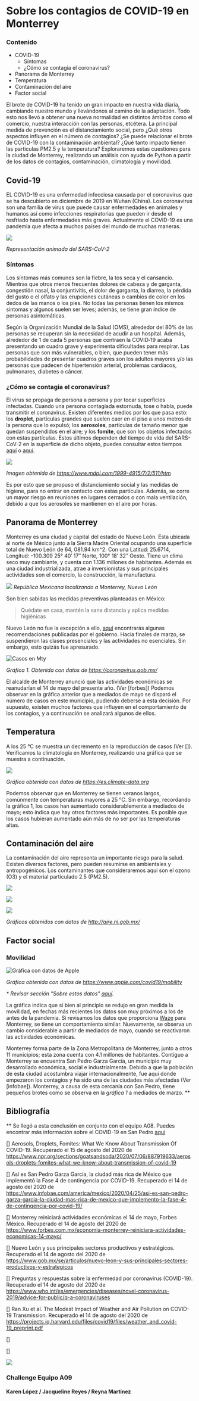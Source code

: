 Sobre los contagios de COVID-19 en Monterrey
===================

### Contenido
- COVID-19
  * Síntomas
  * ¿Cómo se contagia el coronavirus?
- Panorama de Monterrey
- Temperatura
- Contaminación del aire
- Factor social

El brote de COVID-19 ha tenido un gran impacto en nuestra vida diaria, cambiando nuestro mundo y llevándonos al camino de la adaptación. Todo esto nos llevó a obtener una nueva normalidad en distintos ámbitos como el comercio, nuestra interacción con las personas, etcétera. La principal medida de prevención es el distanciamiento social, pero ¿Qué otros aspectos influyen en el número de contagios? ¿Se puede relacionar el brote de COVID-19 con la contaminación ambiental? ¿Qué tanto impacto tienen las particulas PM2.5 y la temperatura? Exploraremos estas cuestiones para la ciudad de Monterrey, realizando un análisis con ayuda de Python a partir de los datos de contagios, contaminación, climatología y movilidad.

## Covid-19

EL COVID-19 es una enfermedad infecciosa causada por el coronavirus que se ha descubierto en diciembre de 2019 en Wuhan (China). Los coronavirus son una familia de virus que puede causar enfermedades en animales y humanos así como infecciones respiratorias que pueden ir desde el resfriado hasta enfermedades más graves. Actualmente el COVID-19 es una pandemia que afecta a muchos países del mundo de muchas maneras.

![](https://raw.githubusercontent.com/k488-bit/Challenge_CdeCMx/gh-pages/Images/Coronavirus.gif)

*Representación animada del SARS-CoV-2*

### Síntomas

Los síntomas más comunes son la fiebre, la tos seca y el cansancio. Mientras que otros menos frecuentes dolores de cabeza y de garganta, congestión nasal, la conjuntivitis, el dolor de garganta, la diarrea, la pérdida del gusto o el olfato y las erupciones cutáneas o cambios de color en los dedos de las manos o los pies. No todas las personas tienen los mismos sintomas y algunos suelen ser leves; además, se tiene gran índice de personas asintomáticas. 

Según la Organización Mundial de la Salud (OMS), alrededor del 80% de las personas se recuperan sin la necesidad de acudir a un hospital. Además, alrededor de 1 de cada 5 personas que contraen la COVID‑19 acaba presentando un cuadro grave y experimenta dificultades para respirar. Las personas que son más vulnerables, o bien, que pueden tener más probabilidades de presentar cuadros graves son los adultos mayores y/o las personas que padecen de hipertensión arterial, problemas cardíacos, pulmonares, diabetes o cáncer.

### ¿Cómo se contagia el coronavirus?

El virus se propaga de persona a persona y por tocar superficies infectadas. Cuando una persona contagiada estornuda, tose o habla, puede transmitir el coronavirus. Existen diferentes medios por los que pasa esto: los **droplet**, partículas grandes que suelen caer en el piso a unos metros de la persona que lo expulsó; los **aerosoles**, partículas de tamaño menor que quedan suspendidos en el aire; y los **fomite**, que son los objetos infectados con estas partículas. Estos últimos dependen del tiempo de vida del SARS-CoV-2 en la superficie de dicho objeto, puedes consultar estos tiempos [aquí](https://www.webmd.com/lung/how-long-covid-19-lives-on-surfaces) o [aquí](https://www.nejm.org/doi/full/10.1056/NEJMc2004973).

![](https://www.mdpi.com/viruses/viruses-07-00511/article_deploy/html/images/viruses-07-00511-g001-1024.png)

*Imagen obtenida de <https://www.mdpi.com/1999-4915/7/2/511/htm>*

Es por esto que se propuso el distanciamiento social y las medidas de higiene, para no entrar en contacto con estas partículas. Además, se corre un mayor riesgo en reuniones en lugares cerrados o con mala ventilación, debido a que los aerosoles se mantienen en el aire por horas. 


## Panorama de Monterrey

Monterrey es una ciudad y capital del estado de Nuevo León. Esta ubicada al norte de México junto a la Sierra Madre Oriental ocupando una superficie total de Nuevo León de 64, 081.94 km^2. Con una Latitud: 25.6714, Longitud: -100.309 25° 40′ 17″ Norte, 100° 18′ 32″ Oeste. Tiene un clima seco muy cambiante, y cuenta con 1.136 millones de habitantes. Además es una ciudad industrializada, atrae a inversionistas y sus principales actividades son el comercio, la construcción, la manufactura.

![](https://raw.githubusercontent.com/k488-bit/Challenge_CdeCMx/gh-pages/Images/117645984_681250895804238_3205561972497632758_n.png)
*República Mexicana localizando a Monterrey, Nuevo León*

Son bien sabidas las medidas preventivas planteadas en México:
> Quédate en casa, mantén la sana distancia y 
> aplica medidas higiénicas

Nuevo León no fue la excepción a ello, [aquí](https://www.nl.gob.mx/publicaciones/cuales-son-las-medidas-de-prevencion-por-covid-19) encontrarás algunas recomendaciones publicadas por el gobierno. Hacia finales de marzo, se suspendieron las clases presenciales y las actividades no esenciales. Sin embargo, esto quizás fue apresurado.

![Casos en Mty](https://raw.githubusercontent.com/k488-bit/Challenge_CdeCMx/master/Images/Figura_Casos_Monterrey.png)

*Gráfica 1. Obtenida con datos de <https://coronavirus.gob.mx/>*

El alcalde de Monterrey anunció que las actividades económicas se reanudarían el 14 de mayo del presente año. (Ver \[forbes]) Podemos observar en la gráfica anterior que a mediados de mayo se disparó el número de casos en este municipio, pudiendo deberse a esta decisión. Por supuesto, existen muchos factores que influyen en el comportamiento de los contagios, y a continuación se analizará algunos de ellos.


## Temperatura

A los 25 °C se muestra un decremento en la reproducción de casos (Ver \[]). Verificamos la climatología en Monterrey, realizando una gráfica que se muestra a continuación.

![](https://raw.githubusercontent.com/k488-bit/Challenge_CdeCMx/master/Images/Figura_Climatologia_Mty.png)

*Gráfica obtenida con datos de <https://es.climate-data.org>*

Podemos observar que en Monterrey se tienen veranos largos, comúnmente con temperaturas mayores a 25 °C. Sin embargo, recordando la gráfica 1, los casos han aumentado considerablemente a mediados de mayo; esto indica que hay otros factores más importantes. Es posible que los casos hubieran aumentado aún más de no ser por las temperaturas altas.

## Contaminación del aire

La contaminación del aire representa un importante riesgo para la salud. Existen diversos factores, pero pueden resumirse en ambientales y antropogénicos. Los contaminantes que consideraremos aquí son el ozono (O3) y el material particulado 2.5 (PM2.5).



![](https://raw.githubusercontent.com/k488-bit/Challenge_CdeCMx/master/Images/pollutants_raw.png)

![](https://raw.githubusercontent.com/k488-bit/Challenge_CdeCMx/master/Images/daily_mean_pollutants.png)

![](https://raw.githubusercontent.com/k488-bit/Challenge_CdeCMx/master/Images/daily_max_pollutants.png)

*Gráficos obtenidos con datos de <http://aire.nl.gob.mx/>*


## Factor social

### Movilidad

![Gráfica con datos de Apple](https://raw.githubusercontent.com/k488-bit/Challenge_CdeCMx/master/Images/Figura_Mobility_Apple.png)

*Gráfica obtenida con datos de <https://www.apple.com/covid19/mobility>*

*\* Revisar sección "Sobre estos datos" [aquí](https://www.apple.com/covid19/mobility).*

La gráfica indica que si bien al principio se redujo en gran medida la movilidad, en fechas más recientes los datos son muy próximos a los de antes de la pandemia. Si revisamos los datos que proporciona [Waze](https://www.waze.com/es/covid19) para Monterrey, se tiene un comportamiento similar. Nuevamente, se observa un cambio considerable a partir de mediados de mayo, cuando se reactivaron las actividades económicas.

Monterrey forma parte de la Zona Metropolitana de Monterrey, junto a otros 11 municipios; esta zona cuenta con 4.1 millones de habitantes. Contiguo a Monterrey se encuentra San Pedro Garza García, un municipio muy desarrollado económica, social e industrialmente. Debido a que la población de esta ciudad acostumbra viajar internacionalmente, fue aquí donde empezaron los contagios y ha sido una de las ciudades más afectadas (Ver \[infobae]). Monterrey, a causa de esta cercanía con San Pedro, tiene pequeños brotes como se observa en la _gráfica 1_ a mediados de marzo. **



## Bibliografía

** Se llegó a esta conclusión en conjunto con el equipo A08. Puedes encontrar más información sobre el COVID-19 en San Pedro [aquí]()

\[] Aerosols, Droplets, Fomites: What We Know About Transmission Of COVID-19. Recuperado el 15 de agosto del 2020 de <https://www.npr.org/sections/goatsandsoda/2020/07/06/887919633/aerosols-droplets-fomites-what-we-know-about-transmission-of-covid-19>

\[] Así es San Pedro Garza García, la ciudad más rica de México que implementó la Fase 4 de contingencia por COVID-19. Recuperado el 14 de agosto del 2020 de <https://www.infobae.com/america/mexico/2020/04/25/asi-es-san-pedro-garza-garcia-la-ciudad-mas-rica-de-mexico-que-implemento-la-fase-4-de-contingencia-por-covid-19/>

\[] Monterrey reiniciará actividades económicas el 14 de mayo, Forbes México. Recuperado el 14 de agosto del 2020 de <https://www.forbes.com.mx/economia-monterrey-reiniciara-actividades-economicas-14-mayo/>

\[] Nuevo León y sus principales sectores productivos y estratégicos. Recuperado el 14 de agosto del 2020 de <https://www.gob.mx/se/articulos/nuevo-leon-y-sus-principales-sectores-productivos-y-estrategicos>

\[] Preguntas y respuestas sobre la enfermedad por coronavirus (COVID-19). Recuperado el 14 de agosto del 2020 de <https://www.who.int/es/emergencies/diseases/novel-coronavirus-2019/advice-for-public/q-a-coronaviruses>


\[] Ran Xu et al. The Modest Impact of Weather and Air Pollution on COVID-19 Transmission. Recuperado el 14 de agosto del 2020 de <https://projects.iq.harvard.edu/files/covid19/files/weather_and_covid-19_preprint.pdf>

\[] 

\[]


![](https://raw.githubusercontent.com/k488-bit/Challenge_CdeCMx/master/Images/Logo-Clubes-Negro.png)

### Challenge Equipo A09

#### Karen López / Jacqueline Reyes / Reyna Martinez
